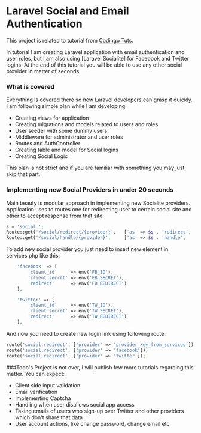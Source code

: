 # Laravel Social and Email Authentication

This project is related to tutorial from [Codingo Tuts].

In tutorial I am creating Laravel application  with email authentication and user roles, but I am also using [Laravel Socialite] for Facebook and Twitter logins.
At the end of this tutorial you will be able to use any other social provider in matter of seconds.

### What is covered
Everything is covered there so new Laravel developers can grasp it quickly. I am following simple plan while I am developing:

  - Creating views for application
  - Creating migrations and models related to users and roles
  - User seeder with some dummy users
  - Middleware for administrator and user roles
  - Routes and AuthController
  - Creating table and model for Social logins
  - Creating Social Logic

This plan is not strict and if you are familiar with something you may just skip that part.

### Implementing new Social Providers in under 20 seconds

Main beauty is modular approach in implementing new Socialite providers. Application uses to routes one for redirecting user to certain social site and other to accept response from that site:

```php
s = 'social.';
Route::get('/social/redirect/{provider}',   ['as' => $s . 'redirect',   'uses' => 'Auth\AuthController@getSocialRedirect']);
Route::get('/social/handle/{provider}',     ['as' => $s . 'handle',     'uses' => 'Auth\AuthController@getSocialHandle']);
```

To add new social provider you just need to insert new element in services.php like this:

```php
    'facebook' => [
        'client_id'     => env('FB_ID'),
        'client_secret' => env('FB_SECRET'),
        'redirect'      => env('FB_REDIRECT')
    ],

    'twitter' => [
        'client_id'     => env('TW_ID'),
        'client_secret' => env('TW_SECRET'),
        'redirect'      => env('TW_REDIRECT')
    ],
```

And now you need to create new login link using following route:
```php
route('social.redirect', ['provider' => 'provider_key_from_services']); //example
route('social.redirect', ['provider' => 'facebook']);
route('social.redirect', ['provider' => 'twitter']);
```

###Todo's
Project is not over, I will publish few more tutorials regarding this matter. You can expect:
  - Client side input validation
  - Email verification
  - Implementing Captcha
  - Handling when user disallows social app access
  - Taking emails of users who sign-up over Twitter and other providers which don't share that data
  - User account actions, like change password, change email etc

[Creating views for application]:http://tuts.codingo.me/laravel-social-and-email-authentication/#creating-views
[Creating migrations and models related to users and roles]:http://tuts.codingo.me/laravel-social-and-email-authentication/#migrations-users
[User seeder with some dummy users]:http://tuts.codingo.me/laravel-social-and-email-authentication/#user-role-seeders
[Middleware for administrator and user roles]:http://tuts.codingo.me/laravel-social-and-email-authentication/#middleware
[Routes and AuthController]:http://tuts.codingo.me/laravel-social-and-email-authentication/#routes
[Creating table and model for Social logins]:http://tuts.codingo.me/laravel-social-and-email-authentication/#pull-socialite
[Creating Social Logic]:http://tuts.codingo.me/laravel-social-and-email-authentication/#social-logic
[Codingo Tuts]:http://tuts.codingo.me/laravel-social-and-email-authentication
